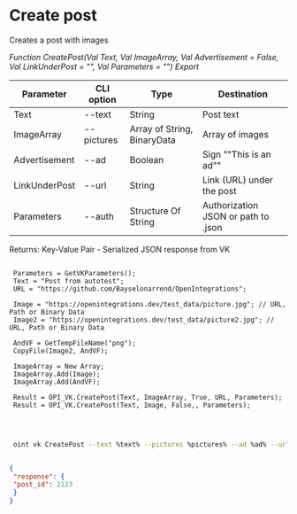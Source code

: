 ﻿---
sidebar_position: 1
---

# Create post
 Creates a post with images


*Function CreatePost(Val Text, Val ImageArray, Val Advertisement = False, Val LinkUnderPost = "", Val Parameters = "") Export*

 | Parameter | CLI option | Type | Destination |
 |-|-|-|-|
 | Text | --text | String | Post text |
 | ImageArray | --pictures | Array of String, BinaryData | Array of images |
 | Advertisement | --ad | Boolean | Sign ""This is an ad"" |
 | LinkUnderPost | --url | String | Link (URL) under the post |
 | Parameters | --auth | Structure Of String | Authorization JSON or path to .json |

 
 Returns: Key-Value Pair - Serialized JSON response from VK

```bsl title="Code example"
	
 Parameters = GetVKParameters();
 Text = "Post from autotest";
 URL = "https://github.com/Bayselonarrend/OpenIntegrations";
 
 Image = "https://openintegrations.dev/test_data/picture.jpg"; // URL, Path or Binary Data
 Image2 = "https://openintegrations.dev/test_data/picture2.jpg"; // URL, Path or Binary Data
 
 AndVF = GetTempFileName("png"); 
 CopyFile(Image2, AndVF);
 
 ImageArray = New Array;
 ImageArray.Add(Image);
 ImageArray.Add(AndVF);
 
 Result = OPI_VK.CreatePost(Text, ImageArray, True, URL, Parameters);
 Result = OPI_VK.CreatePost(Text, Image, False,, Parameters);

	
```

```sh title="CLI command example"
 
 oint vk CreatePost --text %text% --pictures %pictures% --ad %ad% --url %url% --auth %auth%


```


```json title="Result"

{
 "response": {
 "post_id": 2123
 }
}

```
